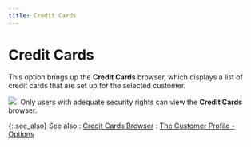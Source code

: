 ```yaml
---
title: Credit Cards
---
```


# Credit Cards


This option brings up the **Credit Cards** browser, which displays a list of credit cards that are set up  for the selected customer.


![]({{site.mc_baseurl}}/img/note.gif)  Only  users with adequate security rights can view the **Credit 
 Cards** browser.


{:.see_also}
See also
: [Credit Cards  Browser]({{site.mc_baseurl}}/misc/credit_cards_browser.html)
: [The Customer  Profile - Options]({{site.mc_baseurl}}/customer-profile-options/customer_profile_options.html)
